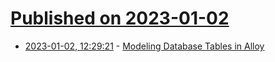 # [Published on 2023-01-02](index.md)

* [2023-01-02, 12:29:21](https://lobste.rs/s/8fhtjs/modeling_database_tables_alloy) - [Modeling Database Tables in Alloy](https://bytes.zone/posts/modeling-database-tables-in-alloy/)
